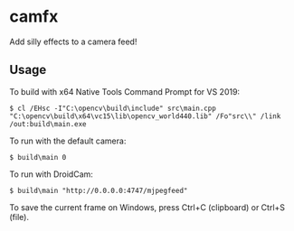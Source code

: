 # camfx
Add silly effects to a camera feed!

## Usage
To build with x64 Native Tools Command Prompt for VS 2019:
```
$ cl /EHsc -I"C:\opencv\build\include" src\main.cpp "C:\opencv\build\x64\vc15\lib\opencv_world440.lib" /Fo"src\\" /link /out:build\main.exe
```

To run with the default camera:
```
$ build\main 0
```

To run with DroidCam:
```
$ build\main "http://0.0.0.0:4747/mjpegfeed"
```

To save the current frame on Windows, press Ctrl+C (clipboard) or Ctrl+S (file).
